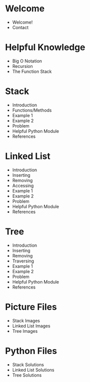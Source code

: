 # Welcome
- Welcome!
- Contact

# Helpful Knowledge
- Big O Notation
- Recursion
- The Function Stack

# Stack
- Introduction
- Functions/Methods
- Example 1
- Example 2
- Problem
- Helpful Python Module
- References

# Linked List
- Introduction
- Inserting
- Removing
- Accessing
- Example 1
- Example 2
- Problem
- Helpful Python Module
- References

# Tree
- Introduction
- Inserting
- Removing
- Traversing
- Example 1
- Example 2
- Problem
- Helpful Python Module
- References

# Picture Files
- Stack Images
- Linked List Images
- Tree Images

# Python Files
- Stack Solutions
- Linked List Solutions
- Tree Solutions
